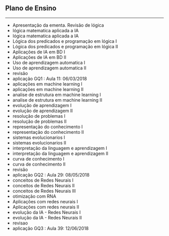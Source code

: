 ## Plano de Ensino 

---

- Apresentação da ementa. Revisão de lógica
- lógica matematica aplicada a IA
- lógica matematica aplicada a IA
- Lógica dos predicados e programação em lógica I
- Lógica dos predicados e programação em lógica II
- Aplicações de IA em BD I
- Aplicações de IA em BD II
- Uso de aprendizagem automatica I
- Uso de aprendizagem automatica II
- revisão
- aplicação GQ1 : Aula 11: 06/03/2018
- aplicações em machine learning I
- aplicações em machine learning II
- analise de estrutura em machine learning I
- analise de estrutura em machine learning II
- evolução de aprendizagem I
- evolução de aprendizagem II
- resolução de problemas I
- resolução de problemas II
- representação do conhecimento I
- representação do conhecimento II
- sistemas evolucionarios I
- sistemas evolucionarios II
- interpretação da linguagem e aprendizagem I 
- interpretação da linguagem e aprendizagem II
- curva de conhecimento I 
- curva de conhecimento II
- revisão
- aplicação GQ2 : Aula 29: 08/05/2018
- conceitos de Redes Neurais I
- conceitos de Redes Neurais II
- conceitos de Redes Neurais III
- otimização com RNA
- Aplicações com redes neurais I
- Aplicações com redes neurais II
- evolução da IA - Redes Neurais I
- evolução da IA - Redes Neurais II
- revisao
- aplicação GQ3 : Aula 39: 12/06/2018
